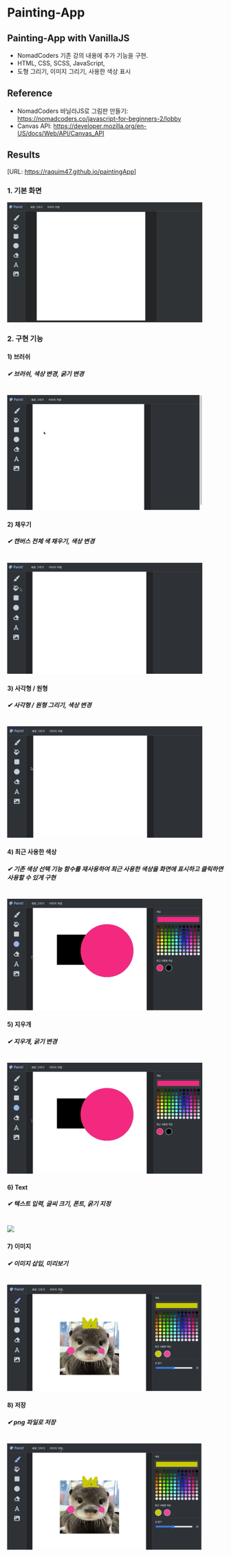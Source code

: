 # Painting-App
## Painting-App with VanillaJS
- NomadCoders 기존 강의 내용에 추가 기능을 구현.
- HTML, CSS, SCSS, JavaScript, 
- 도형 그리기, 이미지 그리기, 사용한 색상 표시 

## Reference
- NomadCoders 바닐라JS로 그림판 만들기: https://nomadcoders.co/javascript-for-beginners-2/lobby
- Canvas API: https://developer.mozilla.org/en-US/docs/Web/API/Canvas_API

## Results
[URL: https://raquim47.github.io/paintingApp]
<div>
  <h3>1. 기본 화면</h3>
  
  <img width="90%" src="https://raw.githubusercontent.com/raquim47/data/main/painting-app/paintapp01.png" />
  
  <h3>2. 구현 기능</h3>
  <h4>1) 브러쉬</h4>
  <h5>✔ 브러쉬, 색상 변경, 굵기 변경</h5><br/>
  
  <img width="90%" src="https://raw.githubusercontent.com/raquim47/data/main/painting-app/paintapp02.gif" />
  
  <h4>2) 채우기</h4>
  <h5>✔ 캔버스 전체 색 채우기, 색상 변경</h5><br/>
  
  <img width="90%" src="https://raw.githubusercontent.com/raquim47/data/main/painting-app/paintapp03.gif" />
  
  
  <h4>3) 사각형 / 원형</h4>
  <h5>✔ 사각형 / 원형 그리기, 색상 변경</h5><br/>
  
  <img width="90%" src="https://raw.githubusercontent.com/raquim47/data/main/painting-app/paintapp04.gif" />

  <h4>4) 최근 사용한 색상</h4>
  <h5>✔ 기존 색상 선택 기능 함수를 재사용하여 최근 사용한 색상을 화면에 표시하고 클릭하면 사용할 수 있게 구현</h5><br/>
  
  <img width="90%" src="https://raw.githubusercontent.com/raquim47/data/main/painting-app/paintapp05.gif" />

  <h4>5) 지우개</h4>
  <h5>✔ 지우개, 굵기 변경</h5><br/>
  
  <img width="90%" src="https://raw.githubusercontent.com/raquim47/data/main/painting-app/paintapp06.gif" />


  <h4>6) Text</h4>
  <h5>✔ 텍스트 입력, 글씨 크기, 폰트, 굵기 지정</h5><br/>
  
  <img width="90%" src="https://raw.githubusercontent.com/raquim47/data/main/painting-app/paintapp07.gif" />

  <h4>7) 이미지</h4>
  <h5>✔ 이미지 삽입, 미리보기</h5><br/>
  
  <img width="90%" src="https://raw.githubusercontent.com/raquim47/data/main/painting-app/paintapp08.gif" />
  
  
  <h4>8) 저장</h4>
  <h5>✔ png 파일로 저장</h5><br/>
  
  <img width="90%" src="https://raw.githubusercontent.com/raquim47/data/main/painting-app/paintapp09.gif" />
</div>